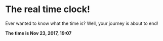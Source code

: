 # The real time clock!

Ever wanted to know what the time is? Well, your journey is about to end!

**The time is Nov 23, 2017, 19:07**